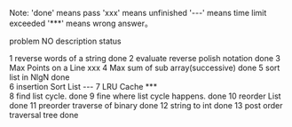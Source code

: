 Note:
    'done' means pass
    'xxx' means unfinished
    '---' means time limit exceeded
    '***' means wrong answer。
    

problem NO      description                                 status

1               reverse words of a string                   done
2               evaluate reverse polish notation            done
3               Max Points on a Line                        xxx
4               Max sum of sub array(successive)            done
5               sort list in NlgN                           done         
6               insertion Sort List                         ---
7 				LRU Cache	                                ***					
8               find list cycle.                            done
9               fine where list cycle happens.              done
10              reorder List                                done
11              preorder traverse of binary                 done
12              string to int                               done
13              post order traversal tree                   done




